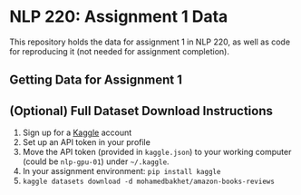# NLP 220: Assignment 1 Data

This repository holds the data for assignment 1 in NLP 220, as well as code for reproducing it (not needed for assignment completion).

## Getting Data for Assignment 1


## (Optional) Full Dataset Download Instructions

1. Sign up for a [Kaggle](https://www.kaggle.com/) account
2. Set up an API token in your profile
3. Move the API token (provided in `kaggle.json`) to your working computer (could be `nlp-gpu-01`) under `~/.kaggle`.
4. In your assignment environment: `pip install kaggle`
5. `kaggle datasets download -d mohamedbakhet/amazon-books-reviews`